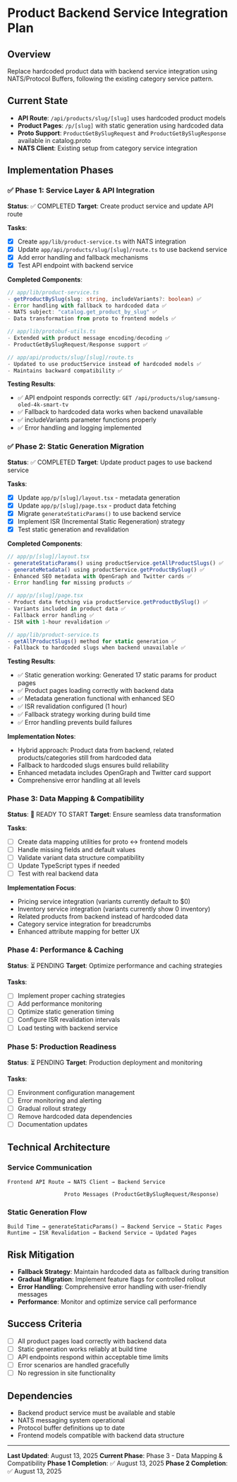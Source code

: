 # Product Backend Service Integration Plan

## Overview
Replace hardcoded product data with backend service integration using NATS/Protocol Buffers, following the existing category service pattern.

## Current State
- **API Route**: `/api/products/slug/[slug]` uses hardcoded product models
- **Product Pages**: `/p/[slug]` with static generation using hardcoded data
- **Proto Support**: `ProductGetBySlugRequest` and `ProductGetBySlugResponse` available in catalog.proto
- **NATS Client**: Existing setup from category service integration

## Implementation Phases

### ✅ Phase 1: Service Layer & API Integration
**Status**: ✅ COMPLETED
**Target**: Create product service and update API route

**Tasks**:
- [x] Create `app/lib/product-service.ts` with NATS integration
- [x] Update `app/api/products/slug/[slug]/route.ts` to use backend service
- [x] Add error handling and fallback mechanisms
- [x] Test API endpoint with backend service

**Completed Components**:
```typescript
// app/lib/product-service.ts
- getProductBySlug(slug: string, includeVariants?: boolean) ✅
- Error handling with fallback to hardcoded data ✅
- NATS subject: "catalog.get_product_by_slug" ✅
- Data transformation from proto to frontend models ✅

// app/lib/protobuf-utils.ts
- Extended with product message encoding/decoding ✅
- ProductGetBySlugRequest/Response support ✅

// app/api/products/slug/[slug]/route.ts
- Updated to use productService instead of hardcoded models ✅
- Maintains backward compatibility ✅
```

**Testing Results**:
- ✅ API endpoint responds correctly: `GET /api/products/slug/samsung-oled-4k-smart-tv`
- ✅ Fallback to hardcoded data works when backend unavailable
- ✅ includeVariants parameter functions properly
- ✅ Error handling and logging implemented

### ✅ Phase 2: Static Generation Migration
**Status**: ✅ COMPLETED
**Target**: Update product pages to use backend service

**Tasks**:
- [x] Update `app/p/[slug]/layout.tsx` - metadata generation
- [x] Update `app/p/[slug]/page.tsx` - product data fetching
- [x] Migrate `generateStaticParams()` to use backend service
- [x] Implement ISR (Incremental Static Regeneration) strategy
- [x] Test static generation and revalidation

**Completed Components**:
```typescript
// app/p/[slug]/layout.tsx
- generateStaticParams() using productService.getAllProductSlugs() ✅
- generateMetadata() using productService.getProductBySlug() ✅
- Enhanced SEO metadata with OpenGraph and Twitter cards ✅
- Error handling for missing products ✅

// app/p/[slug]/page.tsx
- Product data fetching via productService.getProductBySlug() ✅
- Variants included in product data ✅
- Fallback error handling ✅
- ISR with 1-hour revalidation ✅

// app/lib/product-service.ts
- getAllProductSlugs() method for static generation ✅
- Fallback to hardcoded slugs when backend unavailable ✅
```

**Testing Results**:
- ✅ Static generation working: Generated 17 static params for product pages
- ✅ Product pages loading correctly with backend data
- ✅ Metadata generation functional with enhanced SEO
- ✅ ISR revalidation configured (1 hour)
- ✅ Fallback strategy working during build time
- ✅ Error handling prevents build failures

**Implementation Notes**:
- Hybrid approach: Product data from backend, related products/categories still from hardcoded data
- Fallback to hardcoded slugs ensures build reliability
- Enhanced metadata includes OpenGraph and Twitter card support
- Comprehensive error handling at all levels

### Phase 3: Data Mapping & Compatibility
**Status**: 🚧 READY TO START
**Target**: Ensure seamless data transformation

**Tasks**:
- [ ] Create data mapping utilities for proto ↔ frontend models
- [ ] Handle missing fields and default values
- [ ] Validate variant data structure compatibility
- [ ] Update TypeScript types if needed
- [ ] Test with real backend data

**Implementation Focus**:
- Pricing service integration (variants currently default to $0)
- Inventory service integration (variants currently show 0 inventory)
- Related products from backend instead of hardcoded data
- Category service integration for breadcrumbs
- Enhanced attribute mapping for better UX

### Phase 4: Performance & Caching
**Status**: ⏳ PENDING
**Target**: Optimize performance and caching strategies

**Tasks**:
- [ ] Implement proper caching strategies
- [ ] Add performance monitoring
- [ ] Optimize static generation timing
- [ ] Configure ISR revalidation intervals
- [ ] Load testing with backend service

### Phase 5: Production Readiness
**Status**: ⏳ PENDING
**Target**: Production deployment and monitoring

**Tasks**:
- [ ] Environment configuration management
- [ ] Error monitoring and alerting
- [ ] Gradual rollout strategy
- [ ] Remove hardcoded data dependencies
- [ ] Documentation updates

## Technical Architecture

### Service Communication
```
Frontend API Route → NATS Client → Backend Service
                                     ↓
                  Proto Messages (ProductGetBySlugRequest/Response)
```

### Static Generation Flow
```
Build Time → generateStaticParams() → Backend Service → Static Pages
Runtime → ISR Revalidation → Backend Service → Updated Pages
```

## Risk Mitigation
- **Fallback Strategy**: Maintain hardcoded data as fallback during transition
- **Gradual Migration**: Implement feature flags for controlled rollout
- **Error Handling**: Comprehensive error handling with user-friendly messages
- **Performance**: Monitor and optimize service call performance

## Success Criteria
- [ ] All product pages load correctly with backend data
- [ ] Static generation works reliably at build time
- [ ] API endpoints respond within acceptable time limits
- [ ] Error scenarios are handled gracefully
- [ ] No regression in site functionality

## Dependencies
- Backend product service must be available and stable
- NATS messaging system operational
- Protocol buffer definitions up to date
- Frontend models compatible with backend data structure

---

**Last Updated**: August 13, 2025
**Current Phase**: Phase 3 - Data Mapping & Compatibility
**Phase 1 Completion**: ✅ August 13, 2025
**Phase 2 Completion**: ✅ August 13, 2025
